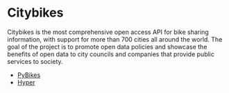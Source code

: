 # Citybikes

Citybikes is the most comprehensive open access API for bike sharing
information, with support for more than 700 cities all around the world. The
goal of the project is to promote open data policies and showcase the benefits
of open data to city councils and companies that provide public services to
society.

* [PyBikes](https://github.com/eskerda/pybikes)
* [Hyper](https://github.com/citybikes/hyper)
